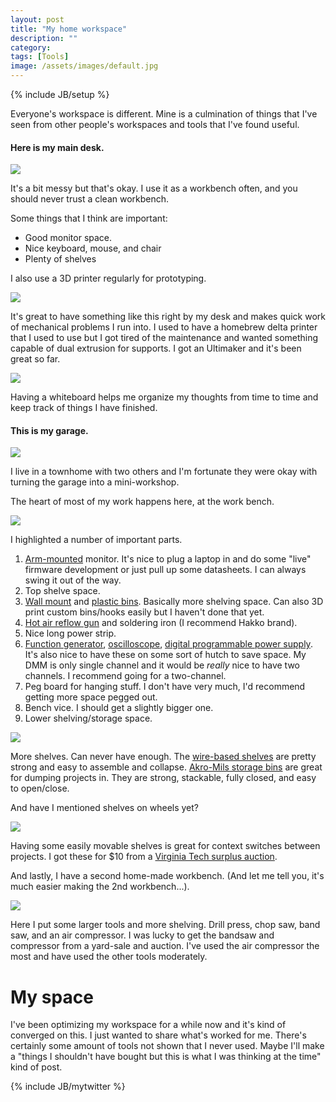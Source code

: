 ```yaml
---
layout: post
title: "My home workspace"
description: ""
category: 
tags: [Tools]
image: /assets/images/default.jpg
---
```

{% include JB/setup %}

Everyone's workspace is different.  Mine is a culmination of things that I've seen from other people's workspaces
and tools that I've found useful.


#### Here is my main desk.

![](/assets/images/garage/desk.jpg)

It's a bit messy but that's okay.  I use it as a workbench often, and you should never trust a clean workbench.

Some things that I think are important:
 * Good monitor space.
 * Nice keyboard, mouse, and chair
 * Plenty of shelves

I also use a 3D printer regularly for prototyping.

![](/assets/images/garage/printer.jpg)

It's great to have something like this right by my desk and makes quick work of mechanical problems I run into.
I used to have a homebrew delta printer that I used to use but I got tired of the maintenance and wanted something capable of
dual extrusion for supports.  I got an Ultimaker and it's been great so far.

![](/assets/images/garage/white.jpg)

Having a whiteboard helps me organize my thoughts from time to time and keep track of things I have finished.

#### This is my garage.

![](/assets/images/garage/giphy.gif)


I live in a townhome with two others and I'm fortunate they were okay with turning the garage into a mini-workshop.

The heart of most of my work happens here, at the work bench.

![](/assets/images/garage/bench.jpg)

I highlighted a number of important parts.

1. [Arm-mounted](https://www.amazon.com/AmazonBasics-Premium-Single-Monitor-Stand/dp/B00MIBN16O) monitor.
It's nice to plug a laptop in and do some "live" firmware development or just pull up some datasheets.
I can always swing it out of the way.
2. Top shelve space.
3. [Wall mount](https://www.amazon.com/gp/product/B003BT4G8Y) and [plastic bins](https://www.amazon.com/gp/product/B003BT4G8E).  Basically more shelving space.  Can also 3D print custom bins/hooks easily but I haven't done that yet.
4. [Hot air reflow gun](https://www.amazon.com/Kohree-Digital-Rework-Station-Solder/dp/B00ITMPQS2) and soldering iron (I recommend Hakko brand).
5. Nice long power strip.
6. [Function generator](https://www.amazon.com/gp/product/B00GQNNVH4), [oscilloscope](https://www.amazon.com/gp/product/B00RJPXB6Y), [digital programmable power supply](https://www.amazon.com/gp/product/B01H7ANBS8).  It's also nice to have these on some
sort of hutch to save space.  My DMM is only single channel and it would be _really_ nice to have two channels.  I recommend going for a two-channel.
7. Peg board for hanging stuff.  I don't have very much, I'd recommend getting more space pegged out.
8. Bench vice.  I should get a slightly bigger one.
9. Lower shelving/storage space.


![](/assets/images/garage/shelves.jpg)

More shelves.  Can never have enough.  The [wire-based shelves](https://www.amazon.com/gp/product/B018YLFJX4) are pretty strong and easy to assemble and collapse.  [Akro-Mils storage bins](https://www.amazon.com/gp/product/B000189CSC)
are great for dumping projects in.  They are strong, stackable, fully closed, and easy to open/close.


And have I mentioned shelves on wheels yet?

![](/assets/images/garage/wheels.jpg)

Having some easily movable shelves is great for context switches between projects.  I got these for $10
from a [Virginia Tech surplus auction](https://www.procurement.vt.edu/surplusproperty/vtauction.html).


And lastly, I have a second home-made workbench.  (And let me tell you, it's much easier making the 2nd workbench...).

![](/assets/images/garage/bench2.jpg)

Here I put some larger tools and more shelving.  Drill press, chop saw, band saw, and an air compressor.  I was lucky to get the bandsaw and
compressor from a yard-sale and auction.  I've used the air compressor the most and have used the other tools moderately.

# My space

I've been optimizing my workspace for a while now and it's kind of converged on
this.  I just wanted to share what's worked for me.  There's certainly some amount of tools
not shown that I never used.  Maybe I'll make a "things I shouldn't have bought but this
is what I was thinking at the time" kind of post.

<!--Have any questions/ideas?  Am I doing anything wrong?  Be sure to let me know!-->

{% include JB/mytwitter %}

